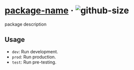 # [package-name][website] · <!-- badges.start -->![github-size][github-size-image]

[github-size-image]: https://img.shields.io/github/repo-size/cat-org/core.svg

<!-- badges.end -->

[website]: http://cat-org/package-homepage

package description

## Usage

- `dev`: Run development.
- `prod`: Run production.
- `test`: Run pre-testing.
